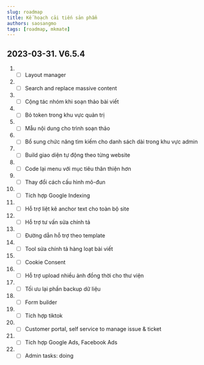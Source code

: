 ```yaml
---
slug: roadmap
title: Kế hoạch cải tiến sản phẩm
authors: saosangmo
tags: [roadmap, mkmate]
---
```


## 2023-03-31. V6.5.4
1. - [ ] Layout manager
2. - [ ] Search and replace massive content
3. - [ ] Cộng tác nhóm khi soạn thảo bài viết
4. - [ ] Bỏ token trong khu vực quản trị
5. - [ ] Mẫu nội dung cho trình soạn thảo
6. - [ ] Bổ sung chức năng tìm kiếm cho danh sách dài trong khu vực admin
7. - [ ] Build giao diện tự động theo từng website
8. - [ ] Code lại menu với mục tiêu thân thiện hơn
9. - [ ] Thay đổi cách cấu hình mô-đun
10. - [ ] Tích hợp Google Indexing
11. - [ ] Hỗ trợ liệt kê anchor text cho toàn bộ site
12. - [ ] Hỗ trợ tư vấn sửa chính tả
13. - [ ] Đường dẫn hỗ trợ theo template
14. - [ ] Tool sửa chính tả hàng loạt bài viết
15. - [ ] Cookie Consent
16. - [ ] Hỗ trợ upload nhiều ảnh đồng thời cho thư viện
17. - [ ] Tối ưu lại phần backup dữ liệu
18. - [ ] Form builder
19. - [ ] Tích hợp tiktok
20. - [ ] Customer portal, self service to manage issue & ticket
21. - [ ] Tích hợp Google Ads, Facebook Ads
22. - [ ] Admin tasks: doing
